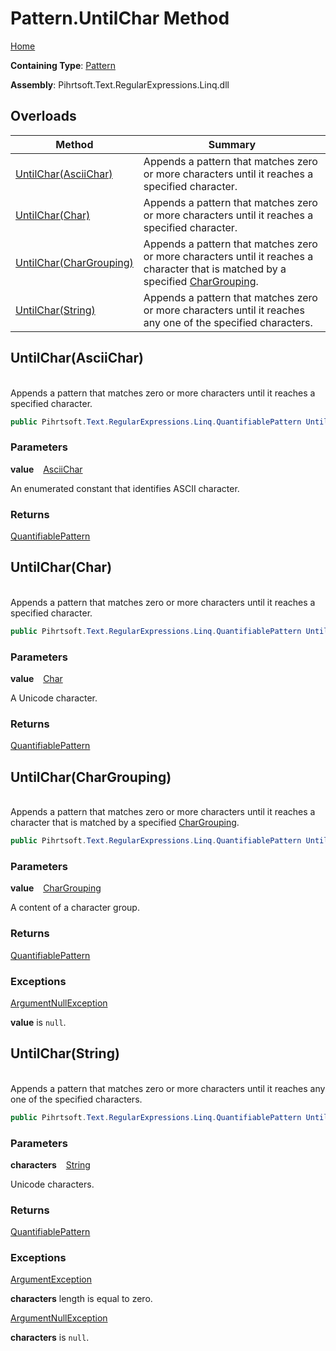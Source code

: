 # Pattern\.UntilChar Method

[Home](../../../../../../README.md)

**Containing Type**: [Pattern](../README.md)

**Assembly**: Pihrtsoft\.Text\.RegularExpressions\.Linq\.dll

## Overloads

| Method | Summary |
| ------ | ------- |
| [UntilChar(AsciiChar)](#Pihrtsoft_Text_RegularExpressions_Linq_Pattern_UntilChar_Pihrtsoft_Text_RegularExpressions_Linq_AsciiChar_) | Appends a pattern that matches zero or more characters until it reaches a specified character\. |
| [UntilChar(Char)](#Pihrtsoft_Text_RegularExpressions_Linq_Pattern_UntilChar_System_Char_) | Appends a pattern that matches zero or more characters until it reaches a specified character\. |
| [UntilChar(CharGrouping)](#Pihrtsoft_Text_RegularExpressions_Linq_Pattern_UntilChar_Pihrtsoft_Text_RegularExpressions_Linq_CharGrouping_) | Appends a pattern that matches zero or more characters until it reaches a character that is matched by a specified [CharGrouping](../../CharGrouping/README.md)\. |
| [UntilChar(String)](#Pihrtsoft_Text_RegularExpressions_Linq_Pattern_UntilChar_System_String_) | Appends a pattern that matches zero or more characters until it reaches any one of the specified characters\. |

## UntilChar\(AsciiChar\) <a name="Pihrtsoft_Text_RegularExpressions_Linq_Pattern_UntilChar_Pihrtsoft_Text_RegularExpressions_Linq_AsciiChar_"></a>

\
Appends a pattern that matches zero or more characters until it reaches a specified character\.

```csharp
public Pihrtsoft.Text.RegularExpressions.Linq.QuantifiablePattern UntilChar(Pihrtsoft.Text.RegularExpressions.Linq.AsciiChar value)
```

### Parameters

**value** &ensp; [AsciiChar](../../AsciiChar/README.md)

An enumerated constant that identifies ASCII character\.

### Returns

[QuantifiablePattern](../../QuantifiablePattern/README.md)

## UntilChar\(Char\) <a name="Pihrtsoft_Text_RegularExpressions_Linq_Pattern_UntilChar_System_Char_"></a>

\
Appends a pattern that matches zero or more characters until it reaches a specified character\.

```csharp
public Pihrtsoft.Text.RegularExpressions.Linq.QuantifiablePattern UntilChar(char value)
```

### Parameters

**value** &ensp; [Char](https://docs.microsoft.com/en-us/dotnet/api/system.char)

A Unicode character\.

### Returns

[QuantifiablePattern](../../QuantifiablePattern/README.md)

## UntilChar\(CharGrouping\) <a name="Pihrtsoft_Text_RegularExpressions_Linq_Pattern_UntilChar_Pihrtsoft_Text_RegularExpressions_Linq_CharGrouping_"></a>

\
Appends a pattern that matches zero or more characters until it reaches a character that is matched by a specified [CharGrouping](../../CharGrouping/README.md)\.

```csharp
public Pihrtsoft.Text.RegularExpressions.Linq.QuantifiablePattern UntilChar(Pihrtsoft.Text.RegularExpressions.Linq.CharGrouping value)
```

### Parameters

**value** &ensp; [CharGrouping](../../CharGrouping/README.md)

A content of a character group\.

### Returns

[QuantifiablePattern](../../QuantifiablePattern/README.md)

### Exceptions

[ArgumentNullException](https://docs.microsoft.com/en-us/dotnet/api/system.argumentnullexception)

**value** is `null`\.

## UntilChar\(String\) <a name="Pihrtsoft_Text_RegularExpressions_Linq_Pattern_UntilChar_System_String_"></a>

\
Appends a pattern that matches zero or more characters until it reaches any one of the specified characters\.

```csharp
public Pihrtsoft.Text.RegularExpressions.Linq.QuantifiablePattern UntilChar(string characters)
```

### Parameters

**characters** &ensp; [String](https://docs.microsoft.com/en-us/dotnet/api/system.string)

Unicode characters\.

### Returns

[QuantifiablePattern](../../QuantifiablePattern/README.md)

### Exceptions

[ArgumentException](https://docs.microsoft.com/en-us/dotnet/api/system.argumentexception)

**characters** length is equal to zero\.

[ArgumentNullException](https://docs.microsoft.com/en-us/dotnet/api/system.argumentnullexception)

**characters** is `null`\.

